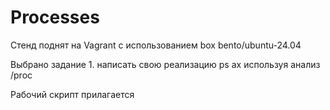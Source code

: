 # Processes

Стенд поднят на Vagrant c использованием box bento/ubuntu-24.04

Выбрано задание 1. написать свою реализацию ps ax используя анализ /proc

Рабочий скрипт прилагается

